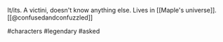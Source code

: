 It/its. A victini, doesn't know anything else. Lives in [[Maple's universe]]. [[@confusedandconfuzzled]]

#characters #legendary #asked 